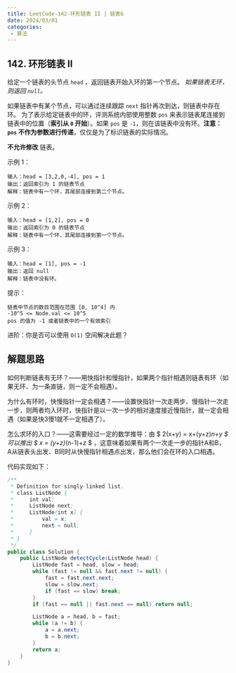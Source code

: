 ```yaml
---
title: LeetCode-142-环形链表 II | 链表6
date: 2024/03/01
categories:
 - 算法
---
```

## 142. 环形链表 II

给定一个链表的头节点  `head` ，返回链表开始入环的第一个节点。 <i>如果链表无环，则返回 `null`。</i>

如果链表中有某个节点，可以通过连续跟踪 `next` 指针再次到达，则链表中存在环。 为了表示给定链表中的环，评测系统内部使用整数 `pos` 来表示链表尾连接到链表中的位置（<b>索引从 `0` 开始</b>）。如果 `pos` 是 `-1`，则在该链表中没有环。<b>注意：`pos` 不作为参数进行传递</b>，仅仅是为了标识链表的实际情况。

<b>不允许修改</b> 链表。

示例 1：

```
输入：head = [3,2,0,-4], pos = 1
输出：返回索引为 1 的链表节点
解释：链表中有一个环，其尾部连接到第二个节点。
```
示例 2：
```
输入：head = [1,2], pos = 0
输出：返回索引为 0 的链表节点
解释：链表中有一个环，其尾部连接到第一个节点。
```
示例 3：
```
输入：head = [1], pos = -1
输出：返回 null
解释：链表中没有环。
```

提示：
```
链表中节点的数目范围在范围 [0, 10^4] 内
-10^5 <= Node.val <= 10^5
pos 的值为 -1 或者链表中的一个有效索引
```
 
进阶：你是否可以使用 `O(1)` 空间解决此题？

## 解题思路
如何判断链表有无环？——用快指针和慢指针，如果两个指针相遇则链表有环（如果无环、为一条直链，则一定不会相遇）。

为什么有环时，快慢指针一定会相遇？——设置快指针一次走两步、慢指针一次走一步，则两者均入环时，快指针是以一次一步的相对速度接近慢指针，就一定会相遇（如果是快3慢1就不一定相遇了）。

怎么求环的入口？——这需要经过一定的数学推导：由 $ 2(x+y) = x+(y+z)*n+y $ 可以推出 $ x = (y+z)*(n-1)+z $ ，这意味着如果有两个一次走一步的指针A和B，A从链表头出发、B同时从快慢指针相遇点出发，那么他们会在环的入口相遇。

代码实现如下：
```java
/**
 * Definition for singly-linked list.
 * class ListNode {
 *     int val;
 *     ListNode next;
 *     ListNode(int x) {
 *         val = x;
 *         next = null;
 *     }
 * }
 */
public class Solution {
    public ListNode detectCycle(ListNode head) {
        ListNode fast = head, slow = head;
        while (fast != null && fast.next != null) {
            fast = fast.next.next;
            slow = slow.next;
            if (fast == slow) break;
        }
        if (fast == null || fast.next == null) return null;

        ListNode a = head, b = fast;
        while (a != b) {
            a = a.next;
            b = b.next;
        }
        return a;
    }
}
```